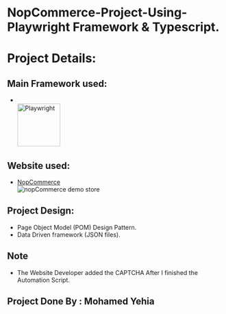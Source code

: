 # NopCommerce-Project-Using-Playwright Framework & Typescript.
# Project Details:
## Main Framework used:
*  <br><img height="100" title="Playwright" src="https://playwright.dev/img/playwright-logo.svg">
## Website used:
* [NopCommerce](https://demo.nopcommerce.com/) <br><img alt="nopCommerce demo store" src="https://demo.nopcommerce.com/Themes/DefaultClean/Content/images/logo.png">
## Project Design:
* Page Object Model (POM) Design Pattern.
* Data Driven framework (JSON files).
## Note
 * The Website Developer added the CAPTCHA After I finished the Automation Script.

## Project Done By : Mohamed Yehia
